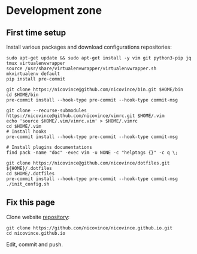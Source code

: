 # Development zone
## First time setup

Install various packages and download configurations repositories:

```
sudo apt-get update && sudo apt-get install -y vim git python3-pip jq tmux virtualenvwrapper
source /usr/share/virtualenvwrapper/virtualenvwrapper.sh
mkvirtualenv default
pip install pre-commit

git clone https://nicovince@github.com/nicovince/bin.git $HOME/bin
cd $HOME/bin
pre-commit install --hook-type pre-commit --hook-type commit-msg

git clone --recurse-submodules https://nicovince@github.com/nicovince/vimrc.git $HOME/.vim
echo 'source $HOME/.vim/vimrc.vim' > $HOME/.vimrc
cd $HOME/.vim
# Install hooks
pre-commit install --hook-type pre-commit --hook-type commit-msg

# Install plugins documentations
find pack -name "doc" -exec vim -u NONE -c "helptags {}" -c q \;

git clone https://nicovince@github.com/nicovince/dotfiles.git ${HOME}/.dotfiles
cd $HOME/.dotfiles
pre-commit install --hook-type pre-commit --hook-type commit-msg
./init_config.sh
```

## Fix this page
Clone website [repository](https://github.com/nicovince/nicovince.github.io):
```
git clone https://github.com/nicovince/nicovince.github.io.git
cd nicovince.github.io
```
Edit, commit and push.
